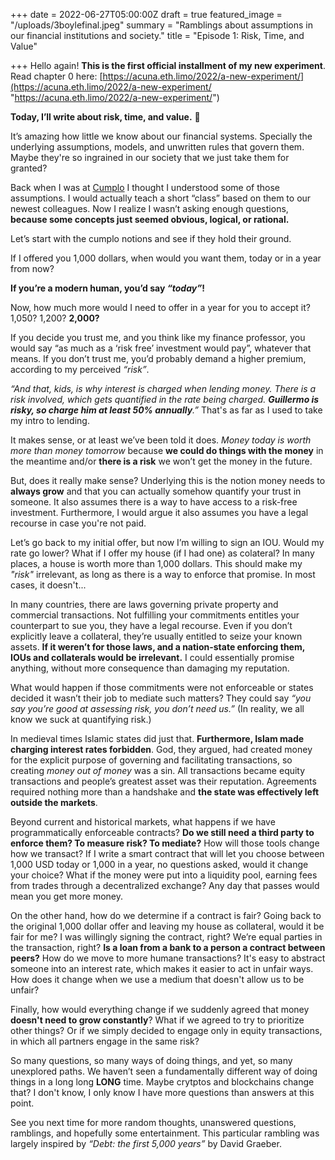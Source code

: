 +++
date = 2022-06-27T05:00:00Z
draft = true
featured_image = "/uploads/3boylefinal.jpeg"
summary = "Ramblings about assumptions in our financial institutions and society."
title = "Episode 1: Risk, Time, and Value"

+++
Hello again! **This is the first official installment of my new experiment**. Read chapter 0 here: [https://acuna.eth.limo/2022/a-new-experiment/](https://acuna.eth.limo/2022/a-new-experiment/ "https://acuna.eth.limo/2022/a-new-experiment/")

**Today, I’ll write about risk, time, and value.** 🤑

It’s amazing how little we know about our financial systems. Specially the underlying assumptions, models, and unwritten rules that govern them. Maybe they're so ingrained in our society that we just take them for granted?

Back when I was at [Cumplo](https://cumplo.com "Cumplo") I thought I understood some of those assumptions. I would actually teach a short “class” based on them to our newest colleagues. Now I realize I wasn’t asking enough questions, **because some concepts just seemed obvious, logical, or rational.**

Let’s start with the cumplo notions and see if they hold their ground.

If I offered you 1,000 dollars, when would you want them, today or in a year from now?

**If you’re a modern human, you’d say _“today”_!**

Now, how much more would I need to offer in a year for you to accept it? 1,050? 1,200? **2,000?**

If you decide you trust me, and you think like my finance professor, you would say “as much as a ‘risk free’ investment would pay”, whatever that means. If you don’t trust me, you’d probably demand a higher premium, according to my perceived _“risk”_.

_“And that, kids, is why interest is charged when lending money. There is a risk involved, which gets quantified in the rate being charged. **Guillermo is risky, so charge him at least 50% annually**.”_ That's as far as I used to take my intro to lending.

It makes sense, or at least we’ve been told it does. _Money today is worth more than money tomorrow_ because **we could do things with the money** in the meantime and/or **there is a risk** we won’t get the money in the future.

But, does it really make sense? Underlying this is the notion money needs to **always grow** and that you can actually somehow quantify your trust in someone. It also assumes there is a way to have access to a risk-free investment. Furthermore, I would argue it also assumes you have a legal recourse in case you're not paid.

Let’s go back to my initial offer, but now I’m willing to sign an IOU. Would my rate go lower? What if I offer my house (if I had one) as colateral? In many places, a house is worth more than 1,000 dollars. This should make my _"risk"_ irrelevant, as long as there is a way to enforce that promise. In most cases, it doesn't...

In many countries, there are laws governing private property and commercial transactions. Not fulfilling your commitments entitles your counterpart to sue you, they have a legal recourse. Even if you don’t explicitly leave a collateral, they’re usually entitled to seize your known assets. **If it weren’t for those laws, and a nation-state enforcing them, IOUs and collaterals would be irrelevant.** I could essentially promise anything, without more consequence than damaging my reputation.

What would happen if those commitments were not enforceable or states decided it wasn’t their job to mediate such matters? They could say _“you say you’re good at assessing risk, you don’t need us.”_ (In reality, we all know we suck at quantifying risk.)

In medieval times Islamic states did just that. **Furthermore, Islam made charging interest rates forbidden**. God, they argued, had created money for the explicit purpose of governing and facilitating transactions, so creating _money out of money_ was a sin. All transactions became equity transactions and people’s greatest asset was their reputation. Agreements required nothing more than a handshake and **the state was effectively left outside the markets**.

Beyond current and historical markets, what happens if we have programmatically enforceable contracts? **Do we still need a third party to enforce them? To measure risk? To mediate?** How will those tools change how we transact? If I write a smart contract that will let you choose between 1,000 USD today or 1,000 in a year, no questions asked, would it change your choice? What if the money were put into a liquidity pool, earning fees from trades through a decentralized exchange? Any day that passes would mean you get more money.

On the other hand, how do we determine if a contract is fair? Going back to the original 1,000 dollar offer and leaving my house as collateral, would it be fair for me? I was willingly signing the contract, right? We’re equal parties in the transaction, right? **Is a loan from a bank to a person a contract between peers?** How do we move to more humane transactions? It's easy to abstract someone into an interest rate, which makes it easier to act in unfair ways. How does it change when we use a medium that doesn't allow us to be unfair?

Finally, how would everything change if we suddenly agreed that money **doesn't need to grow constantly**? What if we agreed to try to prioritize other things? Or if we simply decided to engage only in equity transactions, in which all partners engage in the same risk?

So many questions, so many ways of doing things, and yet, so many unexplored paths. We haven’t seen a fundamentally different way of doing things in a long long **LONG** time. Maybe crytptos and blockchains change that? I don't know, I only know I have more questions than answers at this point.

See you next time for more random thoughts, unanswered questions, ramblings, and hopefully some entertainment. This particular rambling was largely inspired by _“Debt: the first 5,000 years”_ by David Graeber.